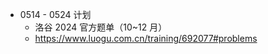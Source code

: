- 0514 - 0524 计划
    - 洛谷 2024 官方题单（10~12 月）
    - https://www.luogu.com.cn/training/692077#problems